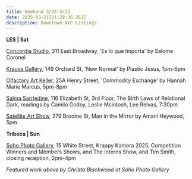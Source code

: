 ```yaml
---
title: Weekend 3/22-3/23
date: 2025-03-21T21:29:36.263Z
description: Downtown NYC Listings
---
```

**L﻿ES | Sat**

[Concordia Studio](https://concordiastudio.co/exhibits/), 311 East Broadway, 'Es lo que Importa' by Salome Coronel

[Krause Gallery](https://www.krausegallery.com/), 149 Orchard St, 'New Normal' by Plastic Jesus, 1pm-6pm

[Olfactory Art Keller](https://www.olfactoryartkeller.com/), 25A Henry Street, 'Commodity Exchange' by Hannah Marie Marcus, 5pm-8pm

[Salma Sarriedine](https://salmasarriedine.com/), 116 Elizabeth St, 3rd Floor, The Birth Laws of Relational Dark, readings by Camilo Godoy, Leslie Mcintosh, Lee Relvas, 7:30pm

[Satellite Art Show](https://www.instagram.com/satelliteartshow), 279 Broome St, Man in the Mirror by Amani Heywood, 5pm

**T﻿ribeca | Sun**

[Soho Photo Gallery](https://www.sohophoto.com/), 15 White Street, Krappy Kamera 2025, Competition Winners and Members Shows, and The Interns Show, and Tim Smith, closing reception, 2pm-4pm

*F﻿eatured work above by Christa Blackwood at Soho Photo Gallery*